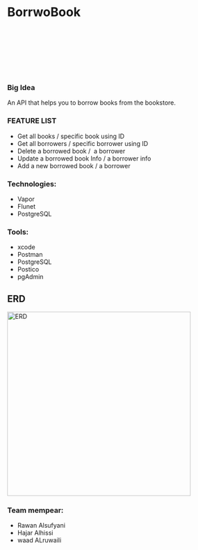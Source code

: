 # BorrwoBook


 <!-- PROJECT LOGO -->
<div>
<h3> <br/> <br/>
  <br/> <br/> <br/> </h3>   
 </div>   



### Big Idea
An API that helps you to borrow books from the bookstore.

### FEATURE LIST
 - Get all  books / specific book using ID
 - Get all borrowers / specific borrower using ID
 - Delete a borrowed book /  a borrower
 - Update a borrowed book Info / a borrower info
 - Add a new borrowed book / a borrower


### Technologies: 
 - Vapor
 - Flunet
 - PostgreSQL
 
### Tools: 
 - xcode
 - Postman
 - PostgreSQL
 - Postico
 - pgAdmin
 

## ERD 
<p align="center">
</p>
<img width="422" alt="ERD" src="https://user-images.githubusercontent.com/89946063/226659970-fe63aeea-f401-49fd-b8a3-6e0daaca936e.png">
 
 ### Team mempear: 
 - Rawan Alsufyani
 - Hajar Alhissi
 - waad ALruwaili
